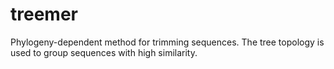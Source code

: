 # treemer
Phylogeny-dependent method for trimming sequences. The tree topology is used to group sequences with high similarity.
